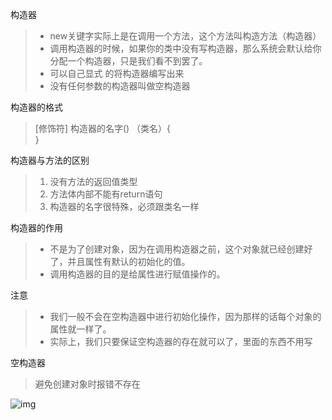 构造器
> - new关键字实际上是在调用一个方法，这个方法叫构造方法（构造器）
> - 调用构造器的时候，如果你的类中没有写构造器，那么系统会默认给你分配一个构造器，只是我们看不到罢了。
> - 可以自己显式 的将构造器编写出来
> - 没有任何参数的构造器叫做空构造器


构造器的格式
> [修饰符] 构造器的名字()  （类名）{       
>           }


构造器与方法的区别
> 1. 没有方法的返回值类型
> 1. 方法体内部不能有return语句
> 1. 构造器的名字很特殊，必须跟类名一样


构造器的作用
> - 不是为了创建对象，因为在调用构造器之前，这个对象就已经创建好了，并且属性有默认的初始化的值。        
> - 调用构造器的目的是给属性进行赋值操作的。


注意
> - 我们一般不会在空构造器中进行初始化操作，因为那样的话每个对象的属性就一样了。        
> - 实际上，我们只要保证空构造器的存在就可以了，里面的东西不用写


空构造器
> 避免创建对象时报错不存在

![img](https://gitee.com/xleixz/CloudNotes-Images/raw/master/Typora-Images/20220427190120.png)
